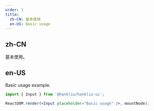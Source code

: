 ```yaml
---
order: 1
title:
  zh-CN: 基本使用
  en-US: Basic usage
---
```


## zh-CN

基本使用。

## en-US

Basic usage example.

```jsx
import { Input } from '@hankliu/hankliu-ui';

ReactDOM.render(<Input placeholder="Basic usage" />, mountNode);
```

